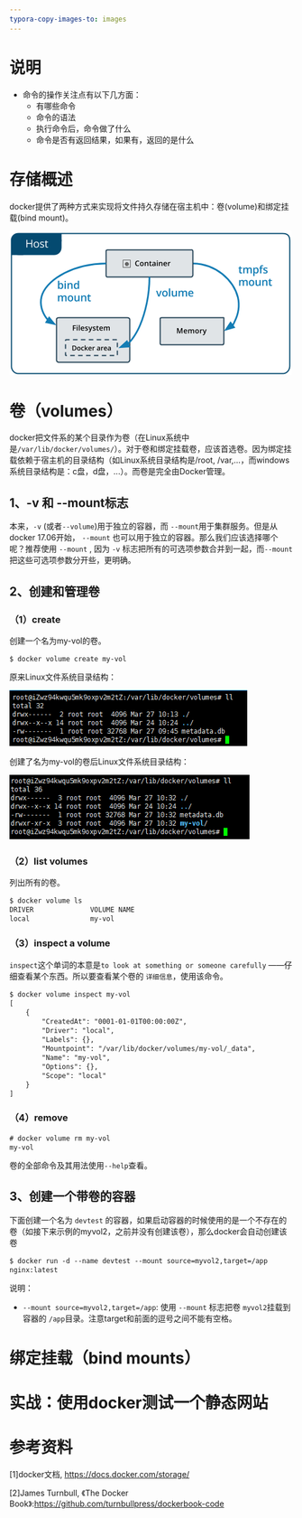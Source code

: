 ```yaml
---
typora-copy-images-to: images
---
```


# 说明

- 命令的操作关注点有以下几方面：
  - 有哪些命令
  - 命令的语法
  - 执行命令后，命令做了什么
  - 命令是否有返回结果，如果有，返回的是什么

# 存储概述

docker提供了两种方式来实现将文件持久存储在宿主机中：卷(volume)和绑定挂载(bind mount)。

![types-of-mounts](images/types-of-mounts.png)

 # 卷（volumes）

docker把文件系的某个目录作为卷（在Linux系统中是`/var/lib/docker/volumes/`）。对于卷和绑定挂载卷，应该首选卷。因为绑定挂载依赖于宿主机的目录结构（如Linux系统目录结构是/root, /var,...，而windows系统目录结构是：c盘，d盘，...）。而卷是完全由Docker管理。

## 1、-v 和 --mount标志

本来，`-v` (或者`--volume`)用于独立的容器，而 `--mount`用于集群服务。但是从docker 17.06开始，  `--mount` 也可以用于独立的容器。那么我们应该选择哪个呢？推荐使用  `--mount` ,  因为 `-v` 标志把所有的可选项参数合并到一起，而`--mount`把这些可选项参数分开些，更明确。

## 2、创建和管理卷

### （1）create

创建一个名为my-vol的卷。

```
$ docker volume create my-vol
```

原来Linux文件系统目录结构：

![](images/volume_before_create.png)

创建了名为my-vol的卷后Linux文件系统目录结构：

![](images/volume_after_create.png)

### （2）list volumes

列出所有的卷。

```
$ docker volume ls
DRIVER              VOLUME NAME
local               my-vol
```

### （3）inspect a volume

`inspect`这个单词的本意是`to look at something or someone carefully` ——仔细查看某个东西。所以要查看某个卷的 `详细信息`，使用该命令。

```
$ docker volume inspect my-vol
[
    {
        "CreatedAt": "0001-01-01T00:00:00Z",
        "Driver": "local",
        "Labels": {},
        "Mountpoint": "/var/lib/docker/volumes/my-vol/_data",
        "Name": "my-vol",
        "Options": {},
        "Scope": "local"
    }
]

```

### （4）remove

```
# docker volume rm my-vol
my-vol
```

卷的全部命令及其用法使用`--help`查看。

## 3、创建一个带卷的容器

下面创建一个名为 `devtest` 的容器，如果启动容器的时候使用的是一个不存在的卷（如接下来示例的myvol2，之前并没有创建该卷），那么docker会自动创建该卷

```
$ docker run -d --name devtest --mount source=myvol2,target=/app nginx:latest
```

 说明：

- `--mount source=myvol2,target=/app`: 使用 `--mount` 标志把卷 `myvol2`挂载到容器的 `/app`目录。注意target和前面的逗号之间不能有空格。

# 绑定挂载（bind mounts）

# 实战：使用docker测试一个静态网站

# 参考资料

[1]docker文档, https://docs.docker.com/storage/

[2]James Turnbull, 《The Docker Book》:https://github.com/turnbullpress/dockerbook-code